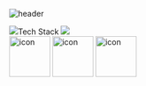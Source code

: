 
![header](https://capsule-render.vercel.app/api?type=waving&color=auto&height=300&section=header&&animation=twinkling&text=안녕하세요%20클라이언트%20개발자%20박시현입니다.&fontSize=30)

<img src="https://img.shields.io/badge/Rotary International-F7A81B?logo=Rotary International">Tech Stack
<img src="https://img.shields.io/badge/Unity-FFFFFF?logo=Unity">   
<img src="https://techstack-generator.vercel.app/csharp-icon.svg" alt="icon" width="74" height="74" />
<img src="https://techstack-generator.vercel.app/github-icon.svg" alt="icon" width="74" height="74" />
<img src="https://techstack-generator.vercel.app/cpp-icon.svg" alt="icon" width="74" height="74" />
